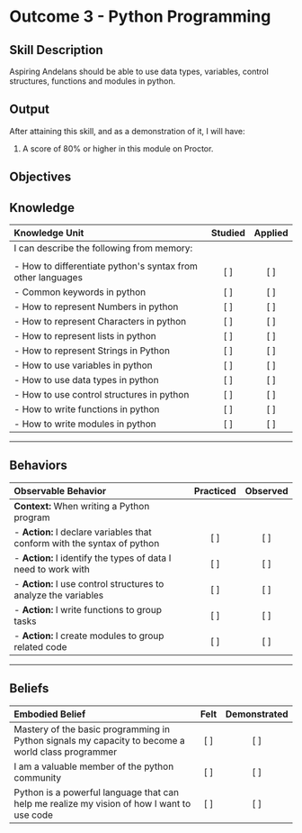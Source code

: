 # Outcome 3 - Python Programming

**Skill Description**
----------
Aspiring Andelans should be able to use data types, variables, control structures, functions and modules in python.


**Output**
----------
After attaining this skill, and as a demonstration of it, I will have:

1. A score of 80% or higher in this module on Proctor.


**Objectives**
----------

## **Knowledge**


| Knowledge Unit   |      Studied      | Applied |
|:-------------|:------------------:|:--------:|
| I can describe the following from memory: | | |
||||
| - How to differentiate python's syntax from other languages  | [ ] | [ ]  |
| - Common keywords in python | [ ] | [ ] |
| - How to represent Numbers in python | [ ] | [ ]  |
| - How to represent Characters in python | [ ] | [ ]  |
| - How to represent lists in python | [ ] | [ ]  |
| - How to represent Strings in Python | [ ] | [ ]  |
| - How to use variables in python | [ ] | [ ]  |
| - How to use data types in python | [ ] | [ ]  |
| - How to use control structures in python | [ ] | [ ] |
| - How to write functions in python | [ ] | [ ] |
| - How to write modules in python | [ ] | [ ] |



----------


## **Behaviors**


| Observable Behavior   |      Practiced      | Observed |
|:-------------|:------------------:|:--------:|
| **Context:** When writing a Python program | | |
| - **Action:** I declare variables that conform with the syntax of python | [ ] | [ ] |
| - **Action:** I identify the types of data I need to work with | [ ] | [ ] |
| - **Action:** I use control structures to analyze the variables |   [ ] | [ ] |
| - **Action:** I write functions to group tasks | [ ] | [ ] |
| - **Action:** I create modules to group related code | [ ] | [ ] |




----------


## **Beliefs**


| Embodied Belief   |      Felt      | Demonstrated |
|:-------------|:------------------:|:--------:|
| Mastery of the basic programming in Python signals my capacity to become a world class programmer | [ ] | [ ] |
| I am a valuable member of the python community | [ ] | [ ]  |
| Python is a powerful language that can help me realize my vision of how I want to use code | [ ] | [ ]  |
